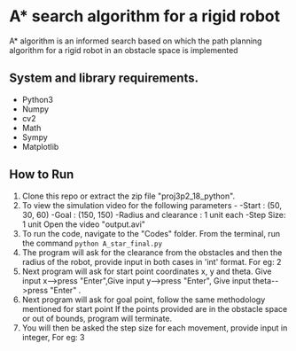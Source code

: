 # A* search algorithm for a rigid robot
A* algorithm is an informed search based on which the path planning algorithm for a rigid robot in an obstacle space is implemented

## System and library requirements.
 - Python3
 - Numpy
 - cv2
 - Math
 - Sympy
 - Matplotlib
 
 
## How to Run
1. Clone this repo or extract the zip file "proj3p2_18_python". <br>
2. To view the simulation video for the following parameters - 
-Start : (50, 30, 60)
-Goal : (150, 150)
-Radius and clearance : 1 unit each
-Step Size: 1 unit
Open the video "output.avi"<br>
3. To run the code, navigate to the "Codes" folder. From the terminal, run the command `python A_star_final.py` <br>
4. The program will ask for the clearance from the obstacles and then the radius of the robot, provide input in both cases in 'int' format. For eg: 2<br>
5. Next program will ask for start point coordinates x, y and theta. Give input x-->press "Enter",Give input y-->press "Enter", Give input theta-->press "Enter" . <br>
6. Next program will ask for goal point, follow the same methodology mentioned for start point
If the points provided are in the obstacle space or out of bounds, program will terminate.<br>
7. You will then be asked the step size for each movement, provide input in integer, For eg: 3 <br>

 
